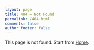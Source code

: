 ```yaml
---
layout: page
title: 404 – Not Found
permalink: /404.html
comments: false
author_footer: false
---
```


This page is not found. Start from [Home](/).
